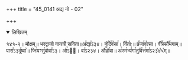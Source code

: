 +++
title = "45_0141 अद्य नो - 02"

+++
<details open><summary>लिखितम्</summary>

१४१-२। मौक्षम्॥ भरद्वाजो गायत्री सविता॥अ꣣द्या꣢ऽ३४। नो꣯दे꣯व꣥सा꣯। वि꣤ताः꣥॥ प्र꣢जा꣯व꣡त्सा। वी꣢꣯स्सौ꣡꣯भगाम्॥ पारा꣢ऽ३दू꣤ष्वा꣥॥ प्नि꣢यꣳसु꣡वोवा꣢ऽ३। ओ꣡ऽ२᳐। वा꣣ऽ२३४। औ꣥꣯हो꣯वा॥ अ꣢स्म꣡भ्यं꣢गा꣯तुवि꣡त्त꣢मा꣣ऽ२३꣡४꣡५꣡म्॥
</details>